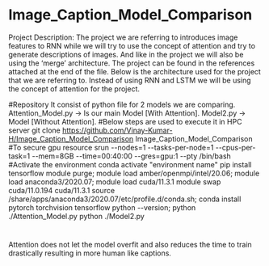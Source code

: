 # Image_Caption_Model_Comparison
Project Description:
The project we are referring to introduces image features to RNN while we will try to use
the concept of attention and try to generate descriptions of images. And like in the
project we will also be using the ‘merge’ architecture.
The project can be found in the references attached at the end of the file.
Below is the architecture used for the project that we are referring to. Instead of using
RNN and LSTM we will be using the concept of attention for the project.

#Repository
It consist of python file for 2 models we are comparing.
Attention_Model.py -> Is our main Model [With Attention].
Model2.py -> Model  [Without Attention].
#Below steps are used to execute it in HPC server
git clone https://github.com/Vinay-Kumar-H/Image_Caption_Model_Comparison Image_Caption_Model_Comparison
#To secure gpu resource
srun --nodes=1 --tasks-per-node=1 --cpus-per-task=1 --mem=8GB --time=00:40:00 --gres=gpu:1 --pty /bin/bash
#Activate the environment
conda activate "environment name"
pip install tensorflow
module purge;
module load amber/openmpi/intel/20.06;
module load anaconda3/2020.07;
module load cuda/11.3.1
module swap cuda/11.0.194 cuda/11.3.1
source /share/apps/anaconda3/2020.07/etc/profile.d/conda.sh;
conda install pytorch torchvision tensorflow
python --version;
python ./Attention_Model.py
python ./Model2.py

#
Attention does not let the model overfit and also reduces the time to train drastically resulting in  more human like captions.
